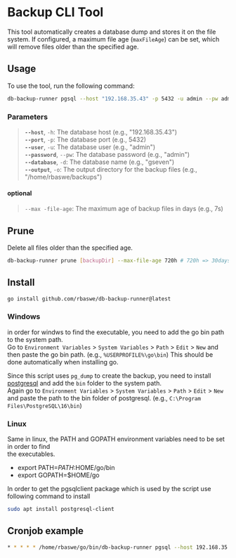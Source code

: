 # Backup CLI Tool

This tool automatically creates a database dump and stores it on the file system. If configured, a maximum file age (`maxFileAge`) can be set, which will remove files older than the specified age.

## Usage

To use the tool, run the following command:

```sh
db-backup-runner pgsql --host "192.168.35.43" -p 5432 -u admin --pw admin -d gseven -o "/home/rbaswe/backups"
```

### Parameters

> **`--host`**, `-h`: The database host (e.g., "192.168.35.43")  
> **`--port`**, `-p`: The database port (e.g., 5432)  
> **`--user`**, `-u`: The database user (e.g., "admin")  
> **`--password`**, `--pw`: The database password (e.g., "admin")  
> **`--database`**, `-d`: The database name (e.g., "gseven")  
> **`--output`**, `-o`: The output directory for the backup files (e.g., "/home/rbaswe/backups")  

#### optional

> `--max -file-age`: The maximum age of backup files in days (e.g., 7s)

## Prune
Delete all files older than the specified age.

```sh
db-backup-runner prune [backupDir] --max-file-age 720h # 720h => 30days
```

## Install

```sh
go install github.com/rbaswe/db-backup-runner@latest
```

### Windows


in order for windws to find the executable, you need to add the go bin path to the system path.  
Go to `Environment Variables` > `System Variables` > `Path` > `Edit` > `New` and then paste the go bin path.  (e.g., `%USERPROFILE%\go\bin`)
This should be done automatically when installing go.

Since this script uses `pg_dump` to create the backup, you need to install [postgresql](https://www.postgresql.org/download/windows/) and add the `bin` folder to the system path.  
Again go to `Environment Variables` > `System Variables` > `Path` > `Edit` > `New` and paste the path to the bin folder of postgresql. (e.g., `C:\Program Files\PostgreSQL\16\bin`)

### Linux

Same in linux, the PATH and GOPATH environment variables need to be set in order to find  
the executables.

* export PATH=$PATH:$HOME/go/bin
* export GOPATH=$HOME/go

In order to get the pgsqlclient package which is used by the script use following command to install

```sh
sudo apt install postgresql-client
```

## Cronjob example

```sh
* * * * * /home/rbaswe/go/bin/db-backup-runner pgsql --host 192.168.35.43 -u admin --pw admin -d gseven -p 5432 --max-file-age 10m -o /home/rbaswe/backups/
```
